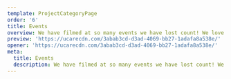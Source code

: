 ```yaml
---
template: ProjectCategoryPage
order: '6'
title: Events
overview: We have filmed at so many events we have lost count! We love doing them because not only do we usually learn a lot from people like key note speaker we get to go to a lot of parties.
preview: 'https://ucarecdn.com/3abab3cd-d3ad-4069-bb27-1adafa8a538e/'
opener: 'https://ucarecdn.com/3abab3cd-d3ad-4069-bb27-1adafa8a538e/'
meta:
  title: Events
  description: We have filmed at so many events we have lost count! We love doing them because not only do we usually learn a lot from people like key note speaker we get to go to a lot of parties.
---
```


